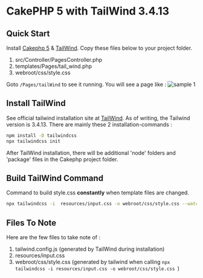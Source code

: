# CakePHP 5 with TailWind 3.4.13

## Quick Start

Install [Cakephp 5](https://book.cakephp.org/5/en/installation.html) & [TailWind](https://tailwindcss.com/docs/installation). Copy these files below to your project folder. 

1. src/Controller/PagesController.php
2. templates/Pages/tail_wind.php
3. webroot/css/style.css

Goto `/Pages/tailWind` to see it running. You will see a page like :
![sample 1](https://github.com/user-attachments/assets/bf137d28-d2af-4887-b850-1fc2ea825e20)

## Install TailWind

See official tailwind installation site at [TailWind](https://tailwindcss.com/docs/installation). As of writing, the Tailwind version is 3.4.13. 
There are mainly these 2 installation-commands :

```bash
npm install -D tailwindcss
npx tailwindcss init
```

After TailWind installation, there will be additional 'node' folders and 'package' files in the Cakephp project folder.


## Build TailWind Command

Command to build style.css **constantly** when template files are changed.
```bash
npx tailwindcss -i  resources/input.css -o webroot/css/style.css --watch;
```



## Files To Note

Here are the few files to take note of :

1. tailwind.config.js (generated by TailWind during installation)
2. resources/input.css
3. webroot/css/style.css (generated by tailwind when calling `npx tailwindcss -i resources/input.css -o webroot/css/style.css `)
